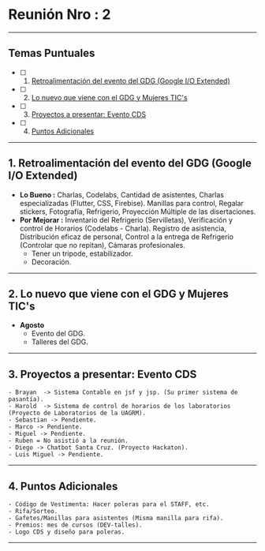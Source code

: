 # Reunión Nro : 2

---
## Temas Puntuales

- [ ] 1. [Retroalimentación del evento del GDG (Google I/O Extended)](#1-retroalimentación-del-evento-del-gdg-google-io-extended)
- [ ] 2. [Lo nuevo que viene con el GDG y Mujeres TIC's](#2-lo-nuevo-que-viene-con-el-gdg-y-mujeres-tics)
- [ ] 3. [Proyectos a presentar: Evento CDS](#3-proyectos-a-presentar-evento-cds)
- [ ] 4. [Puntos Adicionales](#4-puntos-adicionales)

---

## 1. Retroalimentación del evento del GDG (Google I/O Extended)

- **Lo Bueno :**
Charlas, Codelabs, Cantidad de asistentes, Charlas especializadas (Flutter, CSS, Firebise).
Manillas para control, Regalar stickers, Fotografía, Refrigerio, Proyección Múltiple de las disertaciones.
- **Por Mejorar :**
Inventario del Refrigerio (Servilletas), Verificación y control de Horarios (Codelabs - Charla).
Registro de asistencia, Distribución eficaz de personal, Control a la entrega de Refrigerio (Controlar que no repitan), Cámaras profesionales.
    - Tener un tripode, estabilizador.
    - Decoración.
---

## 2. Lo nuevo que viene con el GDG y Mujeres TIC's
- **Agosto**
    - Evento del GDG.
    - Talleres del GDG.

---

## 3. Proyectos a presentar: Evento CDS
    - Brayan  -> Sistema Contable en jsf y jsp. (Su primer sistema de pasantía).
    - Harold  -> Sistema de control de horarios de los laboratorios (Proyecto de Laboratorios de la UAGRM).
    - Sebastian -> Pendiente.
    - Marco -> Pendiente.
    - Miguel -> Pendiente.
    - Ruben = No asistió a la reunión.
    - Diego -> Chatbot Santa Cruz. (Proyecto Hackaton).
    - Luis Miguel -> Pendiente.    

---

## 4. Puntos Adicionales
    - Código de Vestimenta: Hacer poleras para el STAFF, etc.
    - Rifa/Sorteo.
    - Gafetes/Manillas para asistentes (Misma manilla para rifa).
    - Premios: mes de cursos (DEV-talles).    
    - Logo CDS y diseño para poleras.
---
